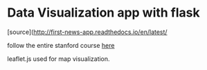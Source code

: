 # Data Visualization app with flask

[source](http://first-news-app.readthedocs.io/en/latest/

follow the entire stanford course [here](http://www.compjour.org)

leaflet.js used for map visualization.